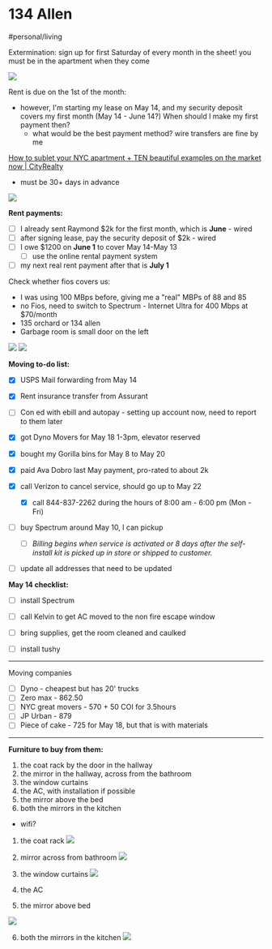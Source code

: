# 134 Allen
#personal/living

Extermination: sign up for first Saturday of every month in the sheet! you must be in the apartment when they come

![](134%20Allen/8F60F7CB-BC5F-4B29-B14C-0278780D790F.png)

Rent is due on the 1st of the month:
* however, I'm starting my lease on May 14, and my security deposit covers my first month (May 14 - June 14?) When should I make my first payment then?
  * what would be the best payment method? wire transfers are fine by me

[How to sublet your NYC apartment + TEN beautiful examples on the market now | CityRealty](https://www.cityrealty.com/nyc/market-insight/features/get-to-know/how-sublet-your-nyc-apartment-ten-beautiful-examples-market/32041)
* must be 30+ days in advance

![](134%20Allen/2BF59941-C9B8-483E-A226-6F0CA99FD025.png)

**Rent payments:**
- [ ] I already sent Raymond $2k for the first month, which is **June**  - wired
- [ ] after signing lease, pay the security deposit of $2k - wired
- [ ] I owe $1200 on **June 1** to cover May 14-May 13
  - [ ] use the online rental payment system
- [ ] my next real rent payment after that is **July 1**

Check whether fios covers us:
* I was using 100 MBps before, giving me a "real" MBPs of 88 and 85
* no Fios, need to switch to Spectrum - Internet Ultra for 400 Mbps at $70/month
* 135 orchard or 134 allen
* Garbage room is small door on the left

![](134%20Allen/C66991BB-7CFC-4C41-8AB7-08C6CA270D2E.png)
![](134%20Allen/308E5FC8-7458-4975-BF8C-37EEF1541A08.png)


**Moving to-do list:**
- [x] USPS Mail forwarding from May 14
- [x] Rent insurance transfer from Assurant
- [ ] Con ed with ebill and autopay - setting up account now, need to report to them later
- [x] got Dyno Movers for May 18 1-3pm, elevator reserved
- [x] bought my Gorilla bins for May 8 to May 20
- [x] paid Ava Dobro last May payment, pro-rated to about 2k
- [x] call Verizon to cancel service, should go up to May 22
  - [x] call 844-837-2262 during the hours of 8:00 am - 6:00 pm (Mon - Fri)
- [ ] buy Spectrum around May 10, I can pickup
  - [ ] *Billing begins when service is activated or 8 days after the self-install kit is picked up in store or shipped to customer.*
- [ ] update all addresses that need to be updated


**May 14 checklist:**
- [ ] install Spectrum
- [ ] call Kelvin to get AC moved to the non fire escape window
- [ ] bring supplies, get the room cleaned and caulked
- [ ] install tushy


- - -

Moving companies
- [ ] Dyno - cheapest but has 20' trucks
- [ ] Zero max - 862.50
- [ ] NYC great movers - 570 + 50 COI for 3.5hours
- [ ] JP Urban - 879
- [ ] Piece of cake - 725 for May 18, but that is with materials

- - -

**Furniture to buy from them:**

1. the coat rack by the door in the hallway
2. the mirror in the hallway, across from the bathroom
3. the window curtains
4. the AC, with installation if possible
5. the mirror above the bed
6. both the mirrors in the kitchen
* wifi?

1) the coat rack
   ![](134%20Allen/829C7F79-8330-4A29-B44C-D896DD517F14.png)

2) mirror across from bathroom
   ![](134%20Allen/3D64F237-5EB0-4DDB-A279-D1F7406142FC.png)


3) the window curtains
   ![](134%20Allen/E1CCD3CF-F87C-4960-BCE2-B6C1412E80B4.png)

4) the AC

5) the mirror above bed

![](134%20Allen/3CA03646-C385-4740-9323-345FA34EA417.png)


6) both the mirrors in the kitchen
   ![](134%20Allen/580F7E13-C764-40B2-BB81-C1816B4081CB.png)

